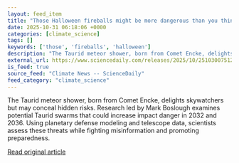 ```yaml
---
layout: feed_item
title: "Those Halloween fireballs might be more dangerous than you think"
date: 2025-10-31 06:18:06 +0000
categories: [climate_science]
tags: []
keywords: ['those', 'fireballs', 'halloween']
description: "The Taurid meteor shower, born from Comet Encke, delights skywatchers but may conceal hidden risks"
external_url: https://www.sciencedaily.com/releases/2025/10/251030075121.htm
is_feed: true
source_feed: "Climate News -- ScienceDaily"
feed_category: "climate_science"
---
```


The Taurid meteor shower, born from Comet Encke, delights skywatchers but may conceal hidden risks. Research led by Mark Boslough examines potential Taurid swarms that could increase impact danger in 2032 and 2036. Using planetary defense modeling and telescope data, scientists assess these threats while fighting misinformation and promoting preparedness.

[Read original article](https://www.sciencedaily.com/releases/2025/10/251030075121.htm)
